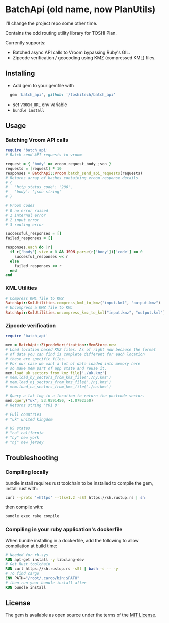# BatchApi (old name, now PlanUtils)

I'll change the project repo some other time.

Contains the odd routing utility library for TOSHI Plan.

Currently supports:
- Batched async API calls to Vroom bypassing Ruby's GIL.
- Zipcode verification / geocoding using KMZ (compressed KML) files.

## Installing
- Add gem to your gemfile with
```ruby
  gem 'batch_api', github: '/toshitech/batch_api'
```
- set `VROOM_URL` env variable
- `bundle install`

## Usage

### Batching Vroom API calls
```ruby
require 'batch_api'
# Batch send API requests to vroom

request = { 'body' => vroom_request_body_json }
requests = [request] * 10
responses = BatchApi::Vroom.batch_send_api_requests(requests)
# Returns array of hashes containing vroom response details
# {
#   'http_status_code': '200',
#   'body': 'json string'
# }

# Vroom codes
# 0	no error raised
# 1	internal error
# 2	input error
# 3	routing error

successful_responses = []
failed_responses = []

responses.each do |r|
  if r['body'].size > 0 && JSON.parse(r['body'])['code'] == 0
    succesful_responses << r
  else
    failed_responses << r
  end
end
```

### KML Utilities

```ruby
# Compress KML file to KMZ
BatchApi::KmlUtilities.compress_kml_to_kmz("input.kml", "output.kmz")
# Uncompress a KMZ file to KML
BatchApi::KmlUtilities.uncompress_kmz_to_kml("input.kmz", "output.kml")
```

### Zipcode verification

```ruby
require 'batch_api'

mem = BatchApi::ZipcodeVerification::MemStore.new
# Load location based KMZ files. As of right now because the format
# of data you can find is complete different for each location
# these are specific files.
# For our case we want a lot of data loaded into memory here
# so make mem part of app state and reuse it.
mem.load_uk_sectors_from_kmz_file('./uk.kmz')
# mem.load_ny_sectors_from_kmz_file('./ny.kmz')
# mem.load_nj_sectors_from_kmz_file('./nj.kmz')
# mem.load_ca_sectors_from_kmz_file('./ca.kmz')

# Query a lat lng in a location to return the postcode sector.
mem.query("uk", 53.9591450, -1.0792350)
# Returns string 'YO1 8'

# Full countries
# "uk" united kingdom

# US states
# "ca" california
# "ny" new york
# "nj" new jersey
```

## Troubleshooting
### Compiling locally
bundle install requires rust toolchain to be installed to compile the gem, install rust with:
```bash
curl --proto '=https' --tlsv1.2 -sSf https://sh.rustup.rs | sh
```
then compile with:
```bash
bundle exec rake compile
```

### Compiling in your ruby application's dockerfile
When bundle installing in a dockerfile, add the following to allow compilation at build time:
```dockerfile
# Needed for rb-sys
RUN apt-get install -y libclang-dev
# Get Rust toolchain
RUN curl https://sh.rustup.rs -sSf | bash -s -- -y
# To find cargo
ENV PATH="/root/.cargo/bin:$PATH"
# then run your bundle install after
RUN bundle install
```

## License

The gem is available as open source under the terms of the [MIT License](https://opensource.org/licenses/MIT).
